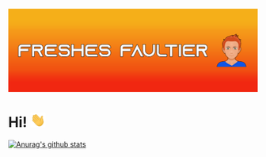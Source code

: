 [![Header](https://raw.githubusercontent.com/freshesfaultier/freshesfaultier/main/banner.png "Header")](https://freshes-faultier.de)


# Hi! <img src="https://raw.githubusercontent.com/freshesfaultier/freshesfaultier/main/wave.gif" width="30px">

[![Anurag's github stats](https://github-readme-stats.vercel.app/api?username=freshesfaultier)](https://github.com/freshesfaultier/freshesfaultier)



